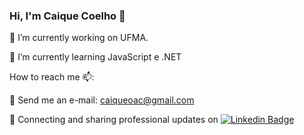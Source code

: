 ### Hi, I'm Caique Coelho 👋


🔭 I’m currently working on UFMA.

🌱 I’m currently learning JavaScript e .NET

How to reach me 📫:

📨 Send me an e-mail: caiqueoac@gmail.com

💼 Connecting and sharing professional updates on [![Linkedin Badge](https://img.shields.io/badge/-LinkedIn-0e76a8?style=flat-square&logo=Linkedin&logoColor=white)](https://www.linkedin.com/in/caiqueoac/) 



<!--
**caiqueoac/caiqueoac** is a ✨ _special_ ✨ repository because its `README.md` (this file) appears on your GitHub profile.

Here are some ideas to get you started:

- 🔭 I’m currently working on ...
- 🌱 I’m currently learning ...
- 👯 I’m looking to collaborate on ...
- 🤔 I’m looking for help with ...
- 💬 Ask me about ...
- 📫 How to reach me: ...
- 😄 Pronouns: ...
- ⚡ Fun fact: ...
-->
